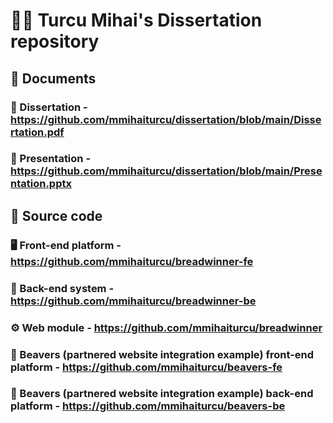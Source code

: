 # 🧑‍💼 Turcu Mihai's Dissertation repository
## 📁 Documents 
### 📄 Dissertation - https://github.com/mmihaiturcu/dissertation/blob/main/Dissertation.pdf
### 📖 Presentation - https://github.com/mmihaiturcu/dissertation/blob/main/Presentation.pptx

## 💽 Source code
### 🖥️ Front-end platform - https://github.com/mmihaiturcu/breadwinner-fe
### 📡 Back-end system - https://github.com/mmihaiturcu/breadwinner-be
### ⚙️ Web module - https://github.com/mmihaiturcu/breadwinner
### 🦫 Beavers (partnered website integration example) front-end platform - https://github.com/mmihaiturcu/beavers-fe
### 🦫 Beavers (partnered website integration example) back-end platform - https://github.com/mmihaiturcu/beavers-be
